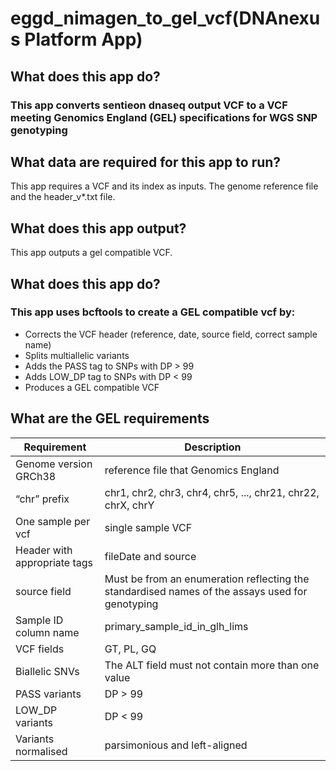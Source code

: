 <!-- dx-header -->
# eggd_nimagen_to_gel_vcf(DNAnexus Platform App)

## What does this app do?
### This app converts sentieon dnaseq output VCF to a VCF meeting Genomics England (GEL) specifications for WGS SNP genotyping

## What data are required for this app to run?
This app requires a VCF and its index as inputs. The genome reference file and the header_v*.txt file.

## What does this app output?
This app outputs a gel compatible VCF.

## What does this app do?
### This app uses bcftools to create a GEL compatible vcf by:
- Corrects the VCF header (reference, date, source field, correct sample name)
- Splits multiallelic variants
- Adds the PASS tag to SNPs with DP > 99
- Adds LOW_DP tag to SNPs with DP < 99
- Produces a GEL compatible VCF

## What are the GEL requirements

|  Requirement 	| Description  	|
|---	|---	|
|Genome version GRCh38       |reference file that Genomics England |
|“chr” prefix   |chr1, chr2, chr3, chr4, chr5, ..., chr21, chr22, chrX, chrY|
|One sample per vcf|single sample VCF|
|Header with appropriate tags|fileDate and source|
|source field          |Must be from an enumeration reflecting the standardised names of the assays used for genotyping|
|Sample ID column name	|primary_sample_id_in_glh_lims|
|VCF fields      |GT, PL, GQ|
|Biallelic SNVs           |The ALT field must not contain more than one value|
|PASS variants  |DP > 99|
|LOW_DP variants           |DP < 99|
|Variants normalised             |parsimonious and left-aligned|
